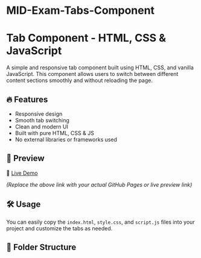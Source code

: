 # MID-Exam-Tabs-Component
# Tab Component - HTML, CSS & JavaScript

A simple and responsive tab component built using HTML, CSS, and vanilla JavaScript. This component allows users to switch between different content sections smoothly and without reloading the page.

## 🔥 Features

- Responsive design
- Smooth tab switching
- Clean and modern UI
- Built with pure HTML, CSS & JS
- No external libraries or frameworks used

## 📸 Preview

🔗 [Live Demo](https://mid-exam-tabs-component.netlify.app/)

*(Replace the above link with your actual GitHub Pages or live preview link)*

## 🛠️ Usage

You can easily copy the `index.html`, `style.css`, and `script.js` files into your project and customize the tabs as needed.

## 📁 Folder Structure

